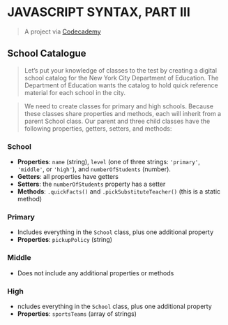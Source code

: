 # JAVASCRIPT SYNTAX, PART III

> A project via [Codecademy](https://www.codecademy.com)

## School Catalogue

> Let’s put your knowledge of classes to the test by creating a digital school catalog for the New York City Department of Education. The Department of Education wants the catalog to hold quick reference material for each school in the city.

> We need to create classes for primary and high schools. Because these classes share properties and methods, each will inherit from a parent School class. Our parent and three child classes have the following properties, getters, setters, and methods:

### School

- **Properties**: `name` (string), `level` (one of three strings: `'primary'`, `'middle'`, or `'high'`), and `numberOfStudents` (number).
- **Getters**: all properties have getters
- **Setters**: the `numberOfStudents` property has a setter
- **Methods**: `.quickFacts()` and `.pickSubstituteTeacher()` (this is a static method)

### Primary

- Includes everything in the `School` class, plus one additional property
- **Properties**: `pickupPolicy` (string)

### Middle

- Does not include any additional properties or methods

### High

- ncludes everything in the `School` class, plus one additional property
- **Properties**: `sportsTeams` (array of strings)
